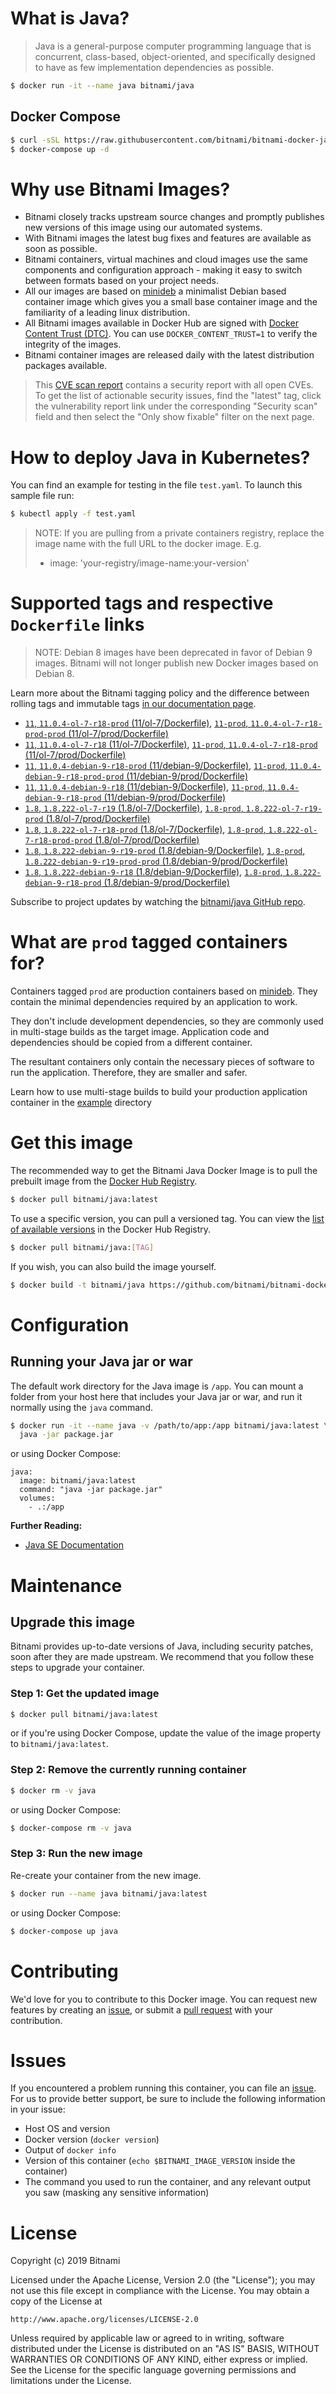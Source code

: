 # What is Java?

> Java is a general-purpose computer programming language that is concurrent, class-based, object-oriented, and specifically designed to have as few implementation dependencies as possible.

```bash
$ docker run -it --name java bitnami/java
```

## Docker Compose

```bash
$ curl -sSL https://raw.githubusercontent.com/bitnami/bitnami-docker-java/master/docker-compose.yml > docker-compose.yml
$ docker-compose up -d
```

# Why use Bitnami Images?

* Bitnami closely tracks upstream source changes and promptly publishes new versions of this image using our automated systems.
* With Bitnami images the latest bug fixes and features are available as soon as possible.
* Bitnami containers, virtual machines and cloud images use the same components and configuration approach - making it easy to switch between formats based on your project needs.
* All our images are based on [minideb](https://github.com/bitnami/minideb) a minimalist Debian based container image which gives you a small base container image and the familiarity of a leading linux distribution.
* All Bitnami images available in Docker Hub are signed with [Docker Content Trust (DTC)](https://docs.docker.com/engine/security/trust/content_trust/). You can use `DOCKER_CONTENT_TRUST=1` to verify the integrity of the images.
* Bitnami container images are released daily with the latest distribution packages available.


> This [CVE scan report](https://quay.io/repository/bitnami/java?tab=tags) contains a security report with all open CVEs. To get the list of actionable security issues, find the "latest" tag, click the vulnerability report link under the corresponding "Security scan" field and then select the "Only show fixable" filter on the next page.

# How to deploy Java in Kubernetes?

You can find an example for testing in the file `test.yaml`. To launch this sample file run:

```bash
$ kubectl apply -f test.yaml
```

> NOTE: If you are pulling from a private containers registry, replace the image name with the full URL to the docker image. E.g.
>
> - image: 'your-registry/image-name:your-version'

# Supported tags and respective `Dockerfile` links

> NOTE: Debian 8 images have been deprecated in favor of Debian 9 images. Bitnami will not longer publish new Docker images based on Debian 8.

Learn more about the Bitnami tagging policy and the difference between rolling tags and immutable tags [in our documentation page](https://docs.bitnami.com/containers/how-to/understand-rolling-tags-containers/).


- [`11`, `11.0.4-ol-7-r18-prod` (11/ol-7/Dockerfile)](https://github.com/bitnami/bitnami-docker-java/blob/11.0.4-ol-7-r18-prod/11/ol-7/Dockerfile), [`11-prod`, `11.0.4-ol-7-r18-prod-prod` (11/ol-7/prod/Dockerfile)](https://github.com/bitnami/bitnami-docker-java/blob/11.0.4-ol-7-r18-prod/11/ol-7/prod/Dockerfile)
- [`11`, `11.0.4-ol-7-r18` (11/ol-7/Dockerfile)](https://github.com/bitnami/bitnami-docker-java/blob/11.0.4-ol-7-r18/11/ol-7/Dockerfile), [`11-prod`, `11.0.4-ol-7-r18-prod` (11/ol-7/prod/Dockerfile)](https://github.com/bitnami/bitnami-docker-java/blob/11.0.4-ol-7-r18/11/ol-7/prod/Dockerfile)
- [`11`, `11.0.4-debian-9-r18-prod` (11/debian-9/Dockerfile)](https://github.com/bitnami/bitnami-docker-java/blob/11.0.4-debian-9-r18-prod/11/debian-9/Dockerfile), [`11-prod`, `11.0.4-debian-9-r18-prod-prod` (11/debian-9/prod/Dockerfile)](https://github.com/bitnami/bitnami-docker-java/blob/11.0.4-debian-9-r18-prod/11/debian-9/prod/Dockerfile)
- [`11`, `11.0.4-debian-9-r18` (11/debian-9/Dockerfile)](https://github.com/bitnami/bitnami-docker-java/blob/11.0.4-debian-9-r18/11/debian-9/Dockerfile), [`11-prod`, `11.0.4-debian-9-r18-prod` (11/debian-9/prod/Dockerfile)](https://github.com/bitnami/bitnami-docker-java/blob/11.0.4-debian-9-r18/11/debian-9/prod/Dockerfile)
- [`1.8`, `1.8.222-ol-7-r19` (1.8/ol-7/Dockerfile)](https://github.com/bitnami/bitnami-docker-java/blob/1.8.222-ol-7-r19/1.8/ol-7/Dockerfile), [`1.8-prod`, `1.8.222-ol-7-r19-prod` (1.8/ol-7/prod/Dockerfile)](https://github.com/bitnami/bitnami-docker-java/blob/1.8.222-ol-7-r19/1.8/ol-7/prod/Dockerfile)
- [`1.8`, `1.8.222-ol-7-r18-prod` (1.8/ol-7/Dockerfile)](https://github.com/bitnami/bitnami-docker-java/blob/1.8.222-ol-7-r18-prod/1.8/ol-7/Dockerfile), [`1.8-prod`, `1.8.222-ol-7-r18-prod-prod` (1.8/ol-7/prod/Dockerfile)](https://github.com/bitnami/bitnami-docker-java/blob/1.8.222-ol-7-r18-prod/1.8/ol-7/prod/Dockerfile)
- [`1.8`, `1.8.222-debian-9-r19-prod` (1.8/debian-9/Dockerfile)](https://github.com/bitnami/bitnami-docker-java/blob/1.8.222-debian-9-r19-prod/1.8/debian-9/Dockerfile), [`1.8-prod`, `1.8.222-debian-9-r19-prod-prod` (1.8/debian-9/prod/Dockerfile)](https://github.com/bitnami/bitnami-docker-java/blob/1.8.222-debian-9-r19-prod/1.8/debian-9/prod/Dockerfile)
- [`1.8`, `1.8.222-debian-9-r18` (1.8/debian-9/Dockerfile)](https://github.com/bitnami/bitnami-docker-java/blob/1.8.222-debian-9-r18/1.8/debian-9/Dockerfile), [`1.8-prod`, `1.8.222-debian-9-r18-prod` (1.8/debian-9/prod/Dockerfile)](https://github.com/bitnami/bitnami-docker-java/blob/1.8.222-debian-9-r18/1.8/debian-9/prod/Dockerfile)

Subscribe to project updates by watching the [bitnami/java GitHub repo](https://github.com/bitnami/bitnami-docker-java).

# What are `prod` tagged containers for?

Containers tagged `prod` are production containers based on [minideb](https://github.com/bitnami/minideb). They contain the minimal dependencies required by an application to work.

They don't include development dependencies, so they are commonly used in multi-stage builds as the target image. Application code and dependencies should be copied from a different container.

The resultant containers only contain the necessary pieces of software to run the application. Therefore, they are smaller and safer.

Learn how to use multi-stage builds to build your production application container in the [example](/example) directory

# Get this image

The recommended way to get the Bitnami Java Docker Image is to pull the prebuilt image from the [Docker Hub Registry](https://hub.docker.com/r/bitnami/java).

```bash
$ docker pull bitnami/java:latest
```

To use a specific version, you can pull a versioned tag. You can view the [list of available versions](https://hub.docker.com/r/bitnami/java/tags/) in the Docker Hub Registry.

```bash
$ docker pull bitnami/java:[TAG]
```

If you wish, you can also build the image yourself.

```bash
$ docker build -t bitnami/java https://github.com/bitnami/bitnami-docker-java.git
```

# Configuration

## Running your Java jar or war

The default work directory for the Java image is `/app`. You can mount a folder from your host here that includes your Java jar or war, and run it normally using the `java` command.

```bash
$ docker run -it --name java -v /path/to/app:/app bitnami/java:latest \
  java -jar package.jar
```

or using Docker Compose:

```
java:
  image: bitnami/java:latest
  command: "java -jar package.jar"
  volumes:
    - .:/app
```

**Further Reading:**

  - [Java SE Documentation](https://docs.oracle.com/javase/8/docs/api/)

# Maintenance

## Upgrade this image

Bitnami provides up-to-date versions of Java, including security patches, soon after they are made upstream. We recommend that you follow these steps to upgrade your container.

### Step 1: Get the updated image

```bash
$ docker pull bitnami/java:latest
```

or if you're using Docker Compose, update the value of the image property to `bitnami/java:latest`.

### Step 2: Remove the currently running container

```bash
$ docker rm -v java
```

or using Docker Compose:

```bash
$ docker-compose rm -v java
```

### Step 3: Run the new image

Re-create your container from the new image.

```bash
$ docker run --name java bitnami/java:latest
```

or using Docker Compose:

```bash
$ docker-compose up java
```

# Contributing

We'd love for you to contribute to this Docker image. You can request new features by creating an [issue](https://github.com/bitnami/bitnami-docker-java/issues), or submit a [pull request](https://github.com/bitnami/bitnami-docker-java/pulls) with your contribution.

# Issues

If you encountered a problem running this container, you can file an [issue](https://github.com/bitnami/bitnami-docker-java/issues). For us to provide better support, be sure to include the following information in your issue:

- Host OS and version
- Docker version (`docker version`)
- Output of `docker info`
- Version of this container (`echo $BITNAMI_IMAGE_VERSION` inside the container)
- The command you used to run the container, and any relevant output you saw (masking any sensitive
information)

# License

Copyright (c) 2019 Bitnami

Licensed under the Apache License, Version 2.0 (the "License");
you may not use this file except in compliance with the License.
You may obtain a copy of the License at

    http://www.apache.org/licenses/LICENSE-2.0

Unless required by applicable law or agreed to in writing, software
distributed under the License is distributed on an "AS IS" BASIS,
WITHOUT WARRANTIES OR CONDITIONS OF ANY KIND, either express or implied.
See the License for the specific language governing permissions and
limitations under the License.
